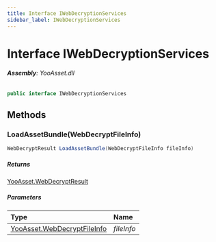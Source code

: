 ```yaml
---
title: Interface IWebDecryptionServices
sidebar_label: IWebDecryptionServices
---
```

# Interface IWebDecryptionServices


###### **Assembly**: YooAsset.dll

```csharp title="Declaration"
public interface IWebDecryptionServices
```
## Methods
### LoadAssetBundle(WebDecryptFileInfo)


```csharp title="Declaration"
WebDecryptResult LoadAssetBundle(WebDecryptFileInfo fileInfo)
```

##### Returns

[YooAsset.WebDecryptResult](../YooAsset/WebDecryptResult.md)

##### Parameters

| Type | Name |
|:--- |:--- |
| [YooAsset.WebDecryptFileInfo](../YooAsset/WebDecryptFileInfo.md) | *fileInfo* |

